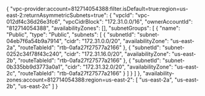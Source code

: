 {
  "vpc-provider:account=812714054388:filter.isDefault=true:region=us-east-2:returnAsymmetricSubnets=true": {
    "vpcId": "vpc-012df4c36d26e3fc6",
    "vpcCidrBlock": "172.31.0.0/16",
    "ownerAccountId": "812714054388",
    "availabilityZones": [],
    "subnetGroups": [
      {
        "name": "Public",
        "type": "Public",
        "subnets": [
          {
            "subnetId": "subnet-04eb7f6a54b9a7914",
            "cidr": "172.31.0.0/20",
            "availabilityZone": "us-east-2a",
            "routeTableId": "rtb-0afa27f27577a2166"
          },
          {
            "subnetId": "subnet-0252c34f78f43c240",
            "cidr": "172.31.16.0/20",
            "availabilityZone": "us-east-2b",
            "routeTableId": "rtb-0afa27f27577a2166"
          },
          {
            "subnetId": "subnet-0b335bb9d3773a0a1",
            "cidr": "172.31.32.0/20",
            "availabilityZone": "us-east-2c",
            "routeTableId": "rtb-0afa27f27577a2166"
          }
        ]
      }
    ]
  },
  "availability-zones:account=812714054388:region=us-east-2": [
    "us-east-2a",
    "us-east-2b",
    "us-east-2c"
  ]
}
